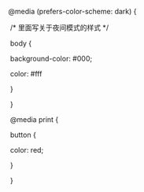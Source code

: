 @media (prefers-color-scheme: dark) {

​      /* 里面写关于夜间模式的样式 */

​      body {



​        background-color: #000;



​        color: #fff

​      }

​    }



​    @media print {



​      button {



​        color: red;



​      }



​    }